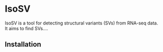 # IsoSV

IsoSV is a tool for detecting structural variants (SVs) from RNA-seq data.  
It aims to find SVs....

## Installation




